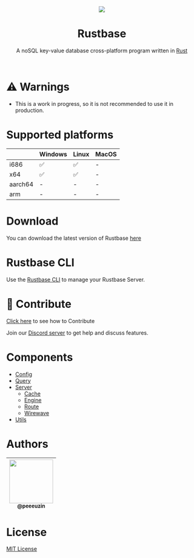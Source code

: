 <div align="center">

<img src="https://github.com/rustbase.png?size=115">
    
<h1>
Rustbase
</h1>

A noSQL key-value database cross-platform program written in [Rust](https://www.rust-lang.org/)

</div>

<br />

# ⚠️ Warnings

-   This is a work in progress, so it is not recommended to use it in production.

# Supported platforms

|         | Windows | Linux | MacOS |
| ------- | ------- | ----- | ----- |
| i686    | ✅       | ✅     | -     |
| x64     | ✅       | ✅     | -     |
| aarch64 | -       | -     | -     |
| arm     | -       | -     | -     |

# Download

You can download the latest version of Rustbase [here](https://github.com/rustbase/rustbase/releases)

# Rustbase CLI
Use the [Rustbase CLI](https://github.com/rustbase/rustbase-cli) to manage your Rustbase Server.

# 🔗 Contribute

[Click here](./CONTRIBUTING.md) to see how to Contribute

Join our [Discord server](https://discord.gg/m5ZzWPumbd) to get help and discuss features.

# Components

-   [Config](./src/config/)
-   [Query](./src/query/)
-   [Server](./src/server/)
    -   [Cache](./src/server/cache/)
    -   [Engine](./src/server/engine/)
    -   [Route](./src/server/route/)
    -   [Wirewave](./src/server/wirewave/)
-   [Utils](./src/utils/)

# Authors

<div align="center">

| [<img src="https://github.com/peeeuzin.png?size=115" width=115><br><sub>@peeeuzin</sub>](https://github.com/peeeuzin) |
| :-------------------------------------------------------------------------------------------------------------------: |

</div>

# License

[MIT License](./LICENSE)
